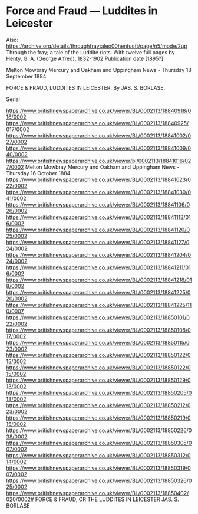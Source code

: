 # Force and Fraud — Luddites in Leicester

Also: 
https://archive.org/details/throughfraytaleo00hentuoft/page/n5/mode/2up
Through the fray; a tale of the Luddite riots. With twelve full pages
by Henty, G. A. (George Alfred), 1832-1902
Publication date [1895?]


Melton Mowbray Mercury and Oakham and Uppingham News - Thursday 18 September 1884

FORCE & FRAUD, LUDDITES IN LEICESTER. By JAS. S. BORLASE.

Serial

https://www.britishnewspaperarchive.co.uk/viewer/BL/0002113/18840918/018/0002
https://www.britishnewspaperarchive.co.uk/viewer/BL/0002113/18840925/017/0002
https://www.britishnewspaperarchive.co.uk/viewer/BL/0002113/18841002/027/0002
https://www.britishnewspaperarchive.co.uk/viewer/BL/0002113/18841009/040/0002
https://www.britishnewspaperarchive.co.uk/viewer/bl/0002113/18841016/027/0002
Melton Mowbray Mercury and Oakham and Uppingham News - Thursday 16 October 1884
https://www.britishnewspaperarchive.co.uk/viewer/BL/0002113/18841023/022/0002
https://www.britishnewspaperarchive.co.uk/viewer/BL/0002113/18841030/041/0002
https://www.britishnewspaperarchive.co.uk/viewer/BL/0002113/18841106/026/0002
https://www.britishnewspaperarchive.co.uk/viewer/BL/0002113/18841113/016/0002
https://www.britishnewspaperarchive.co.uk/viewer/BL/0002113/18841120/025/0002
https://www.britishnewspaperarchive.co.uk/viewer/BL/0002113/18841127/024/0002
https://www.britishnewspaperarchive.co.uk/viewer/BL/0002113/18841204/024/0002
https://www.britishnewspaperarchive.co.uk/viewer/BL/0002113/18841211/016/0002
https://www.britishnewspaperarchive.co.uk/viewer/BL/0002113/18841218/018/0002
https://www.britishnewspaperarchive.co.uk/viewer/BL/0002113/18841225/020/0002
https://www.britishnewspaperarchive.co.uk/viewer/BL/0002113/18841225/110/0007
https://www.britishnewspaperarchive.co.uk/viewer/BL/0002113/18850101/022/0002
https://www.britishnewspaperarchive.co.uk/viewer/BL/0002113/18850108/017/0002
https://www.britishnewspaperarchive.co.uk/viewer/BL/0002113/18850115/023/0002
https://www.britishnewspaperarchive.co.uk/viewer/BL/0002113/18850122/015/0002
https://www.britishnewspaperarchive.co.uk/viewer/BL/0002113/18850122/015/0002
https://www.britishnewspaperarchive.co.uk/viewer/BL/0002113/18850129/013/0002
https://www.britishnewspaperarchive.co.uk/viewer/BL/0002113/18850205/013/0002
https://www.britishnewspaperarchive.co.uk/viewer/BL/0002113/18850212/023/0002
https://www.britishnewspaperarchive.co.uk/viewer/BL/0002113/18850219/015/0002
https://www.britishnewspaperarchive.co.uk/viewer/BL/0002113/18850226/038/0002
https://www.britishnewspaperarchive.co.uk/viewer/BL/0002113/18850305/007/0002
https://www.britishnewspaperarchive.co.uk/viewer/BL/0002113/18850312/014/0002
https://www.britishnewspaperarchive.co.uk/viewer/BL/0002113/18850319/007/0002
https://www.britishnewspaperarchive.co.uk/viewer/BL/0002113/18850326/025/0002
https://www.britishnewspaperarchive.co.uk/viewer/BL/0002113/18850402/020/0002#
FORCE & FRAUD, OR THE LUDDITES IN LEICESTER
JAS. S. BORLASE
